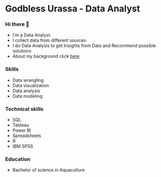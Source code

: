 # Godbless Urassa - Data Analyst
### Hi there 👋
* I'm a Data Analyst. 
* I collect data from different sources
* I do Data Analysis to get Insights from Data and Recommend possible solutions 
* About my background click [here](https://medium.com/@godwalterurassa/my-journey-to-data-analytics-addcede01477)

### Skills
* Data wrangling
* Data visualization
* Data analysis 
* Data modeling

### Technical skills
* SQL
* Tableau
* Power BI 
* Spreadsheets
* R
* IBM SPSS

### Education
* Bachelor of science in Aquaculture





